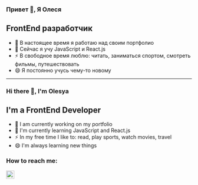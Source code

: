 ### Привет 👋, Я Олеся

## FrontEnd разработчик

- 🔭 В настоящее время я работаю над своим портфолио 
- 🌱 Сейчас я учу JavaScript и React.js
- ⚡ В свободное время люблю: читать, заниматься спортом, смотреть фильмы, путешествовать
- 😄 Я постоянно учусь чему-то новому


------------------------------------------------------------------------------------------------

### Hi there 👋, I'm Olesya

## I'm a FrontEnd Developer

- 🔭 I am currently working on my portfolio 
- 🌱 I'm currently learning JavaScript and React.js
- ⚡ In my free time I like to: read, play sports, watch movies, travel
- 😄 I'm always learning new things

### How to reach me:

[<img align="left" alt="olesyabarandakhina | Telegram" width="22px" src="https://yandex.ru/images/search?from=tabbar&text=%D0%B8%D0%BA%D0%BE%D0%BD%D0%BA%D0%B0%20%D1%82%D0%B5%D0%BB%D0%B5%D0%B3%D1%80%D0%B0%D0%BC%D0%BC&pos=8&img_url=https%3A%2F%2F1.bp.blogspot.com%2F-1k8Pg_RTIIo%2FXnbC_kYemgI%2FAAAAAAAASdE%2FKIxKmoKMPQYwEtjLIGG3TaIQXqP5eiEhwCLcBGAsYHQ%2Fs1600%2FTelegram%252BBlack%252BWhite.png&rpt=simage&lr=47" />][telegram]

<br />

[telegram]: https://t.me/barandakhina

